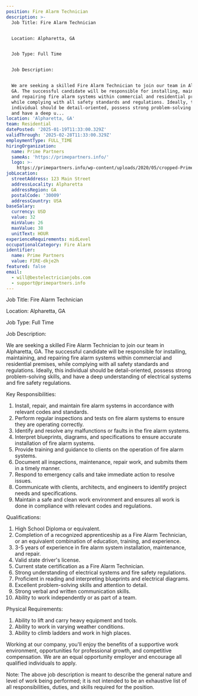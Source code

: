 ```yaml
---
position: Fire Alarm Technician
description: >-
  Job Title: Fire Alarm Technician


  Location: Alpharetta, GA


  Job Type: Full Time


  Job Description:


  We are seeking a skilled Fire Alarm Technician to join our team in Alpharetta,
  GA. The successful candidate will be responsible for installing, maintaining,
  and repairing fire alarm systems within commercial and residential premises,
  while complying with all safety standards and regulations. Ideally, this
  individual should be detail-oriented, possess strong problem-solving skills,
  and have a deep u...
location: 'Alpharetta, GA'
team: Residential
datePosted: '2025-01-19T11:33:00.329Z'
validThrough: '2025-02-28T11:33:00.329Z'
employmentType: FULL_TIME
hiringOrganization:
  name: Prime Partners
  sameAs: 'https://primepartners.info/'
  logo: >-
    https://primepartners.info/wp-content/uploads/2020/05/cropped-Prime-Partners-Logo-NO-BG-1-1.png
jobLocation:
  streetAddress: 123 Main Street
  addressLocality: Alpharetta
  addressRegion: GA
  postalCode: '30009'
  addressCountry: USA
baseSalary:
  currency: USD
  value: 32
  minValue: 26
  maxValue: 38
  unitText: HOUR
experienceRequirements: midLevel
occupationalCategory: Fire Alarm
identifier:
  name: Prime Partners
  value: FIRE-dkje2h
featured: false
email:
  - will@bestelectricianjobs.com
  - support@primepartners.info
---
```




Job Title: Fire Alarm Technician

Location: Alpharetta, GA

Job Type: Full Time

Job Description:

We are seeking a skilled Fire Alarm Technician to join our team in Alpharetta, GA. The successful candidate will be responsible for installing, maintaining, and repairing fire alarm systems within commercial and residential premises, while complying with all safety standards and regulations. Ideally, this individual should be detail-oriented, possess strong problem-solving skills, and have a deep understanding of electrical systems and fire safety regulations.

Key Responsibilities:

1. Install, repair, and maintain fire alarm systems in accordance with relevant codes and standards.
2. Perform regular inspections and tests on fire alarm systems to ensure they are operating correctly.
3. Identify and resolve any malfunctions or faults in the fire alarm systems.
4. Interpret blueprints, diagrams, and specifications to ensure accurate installation of fire alarm systems.
5. Provide training and guidance to clients on the operation of fire alarm systems.
6. Document all inspections, maintenance, repair work, and submits them in a timely manner.
7. Respond to emergency calls and take immediate action to resolve issues.
8. Communicate with clients, architects, and engineers to identify project needs and specifications.
9. Maintain a safe and clean work environment and ensures all work is done in compliance with relevant codes and regulations.

Qualifications:

1. High School Diploma or equivalent.
2. Completion of a recognized apprenticeship as a Fire Alarm Technician, or an equivalent combination of education, training, and experience.
3. 3-5 years of experience in fire alarm system installation, maintenance, and repair.
4. Valid state driver's license.
5. Current state certification as a Fire Alarm Technician.
6. Strong understanding of electrical systems and fire safety regulations.
7. Proficient in reading and interpreting blueprints and electrical diagrams.
8. Excellent problem-solving skills and attention to detail.
9. Strong verbal and written communication skills.
10. Ability to work independently or as part of a team.

Physical Requirements:

1. Ability to lift and carry heavy equipment and tools.
2. Ability to work in varying weather conditions.
3. Ability to climb ladders and work in high places.

Working at our company, you'll enjoy the benefits of a supportive work environment, opportunities for professional growth, and competitive compensation. We are an equal opportunity employer and encourage all qualified individuals to apply.

Note: The above job description is meant to describe the general nature and level of work being performed; it is not intended to be an exhaustive list of all responsibilities, duties, and skills required for the position.
